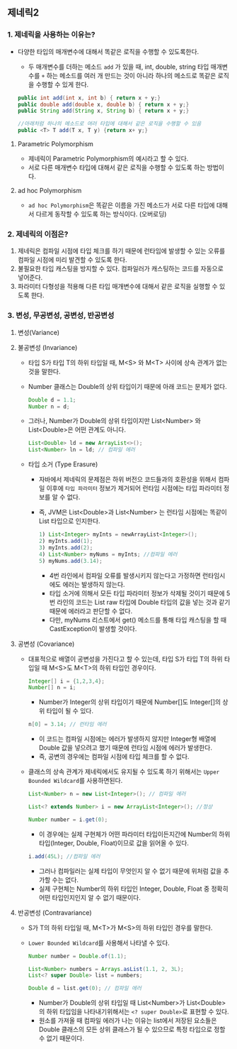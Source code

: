 ## 제네릭2

### 1. 제네릭을 사용하는 이유는?

- 다양한 타입의 매개변수에 대해서 똑같은 로직을 수행할 수 있도록한다.

  - 두 매개변수를 더하는 메소드 `add` 가 있을 때, int, double, string 타입 매개변수를 `+` 하는 메소드를 여러 개 만드는 것이 아니라 하나의 메소드로 똑같은 로직을 수행할 수 있게 한다.

  ```java
  public int add(int x, int b) { return x + y;}
  public double add(double x, double b) { return x + y;}
  public String add(String x, String b) { return x + y;}
  
  //아래처럼 하나의 메소드로 여러 타입에 대해서 같은 로직을 수행할 수 있음
  public <T> T add(T x, T y) {return x+ y;}
  ```

  

1. Parametric Polymorphism

   - 제네릭이 Parametric Polymorphism의 예시라고 할 수 있다.
   - 서로 다른 매개변수 타입에 대해서 같은 로직을 수행할 수 있도록 하는 방법이다.

2. ad hoc Polymorphism

   - `ad hoc Polymorphism`은 똑같은 이름을 가진 메소드가 서로 다른 타입에 대해서 다르게 동작할 수 있도록 하는 방식이다. (오버로딩)

   

### 2. 제네릭의 이점은?

1. 제네릭은 컴파일 시점에 타입 체크를 하기 때문에 런타임에 발생할 수 있는 오류를 컴파일 시점에 미리 발견할 수 있도록 한다.
2. 불필요한 타입 캐스팅을 방지할 수 있다. 컴파일러가 캐스팅하는 코드를 자동으로 넣어준다.
3. 파라미터 다형성을 적용해 다른 타입 매개변수에 대해서 같은 로직을 실행할 수 있도록 한다.



### 3.  변성,  무공변성, 공변성, 반공변성

1. 변성(Variance)

2. 불공변성 (Invariance)

   - 타입 S가 타입 T의 하위 타입일 때, M&lt;S&gt; 와 M&lt;T&gt; 사이에 상속 관계가 없는 것을 말한다.

   - Number 클래스는 Double의 상위 타입이기 때문에 아래 코드는 문제가 없다.

     ```java
     Double d = 1.1;
     Number n = d;
     ```

   - 그러나, Number가 Double의 상위 타입이지만 List&lt;Number&gt; 와 List&lt;Double>은 어떤 관계도 아니다.

     ```java
     List<Double> ld = new ArrayList<>();
     List<Number> ln = ld; // 컴파일 에러
     ```

   

   - 타입 소거 (Type Erasure)

     - 자바에서 제네릭의 문제점은 하위 버전으 코드들과의 호환성을 위해서 컴파일 이후에 `타입 파라미터` 정보가 제거되어 런타임 시점에는 타입 파라미터 정보를 알 수 없다.

     - 즉, JVM은 List&lt;Double&gt;과 List&lt;Number&gt; 는 런타임 시점에는 똑같이 List 타입으로 인지한다.

       ```java
       1) List<Integer> myInts = newArrayList<Integer>();
       2) myInts.add(1);
       3) myInts.add(2);
       4) List<Number> myNums = myInts; //컴파일 에러
       5) myNums.add(3.14); 
       ```

       - 4번 라인에서 컴파일 오류를 발생시키지 않는다고 가정하면 런타임시에도 에러는 발생하지 않는다.
       - 타입 소거에 의해서 모든 타입 파라미터 정보가 삭제될 것이기 때문에 5번 라인의 코드는 List raw 타입에 Double 타입의 값을 넣는 것과 같기 때문에 에러라고 판단할 수 없다.
       - 다만, myNums 리스트에서 get() 메소드를 통해 타입 캐스팅을 할 때 CastException이 발생할 것이다.

3. 공변성 (Covariance)

   - 대표적으로 배열이 공변성을 가진다고 할 수 있는데, 타입 S가 타입 T의 하위 타입일 때 M&lt;S>도 M&lt;T>의 하위 타입인 경우이다.

     ```JAVA
     Integer[] i = {1,2,3,4};
     Number[] n = i;
     ```

     - Number가 Integer의 상위 타입이기 때문에 Number[]도 Integer[]의 상위 타입이 될 수 있다.

     ```java
     n[0] = 3.14; // 런타임 에러
     ```

     - 이 코드는 컴파일 시점에는 에러가 발생하지 않지만 Integer형 배열에 Double 값을 넣으려고 했기 때문에 런타임 시점에 에러가 발생한다.
     - 즉, 공변의 경우에는 컴파일 시점에 타입 체크를 할 수 없다.

     

   - 클래스의 상속 관계가 제네릭에서도 유지될 수 있도록 하기 위해서는 `Upper Bounded Wildcard`를 사용하면된다.

     ```java
     List<Number> n = new List<Integer>(); // 컴파일 에러
     
     List<? extends Number> i = new ArrayList<Integer>(); //정상
     ```

     ```java
     Number number = i.get(0);
     ```

     - 이 경우에는 실제 구현체가 어떤 파라미터 타입이든지간에 Number의 하위 타입(Integer, Double, Float)이므로 값을 읽어올 수 있다.

     ```java
     i.add(45L); //컴파일 에러
     ```

     - 그러나 컴파일러는 실제 타입이 무엇인지 알 수 없기 때문에 위처럼 값을 추가할 수는 없다. 
     - 실제 구현체는 Number의 하위 타입인 Integer, Double, Float 중 정확히 어떤 타입인지인지 알 수 없기 때문이다.

4. 반공변성 (Contravariance)

   - S가 T의 하위 타입일 때, M&lt;T>가 M&lt;S>의 하위 타입인 경우를 말한다.

   - `Lower Bounded Wildcard`를 사용해서 나타낼 수 있다.

     ```java
     Number number = Double.of(1.1);
     ```

     ```java
     List<Number> numbers = Arrays.asList(1.1, 2, 3L);
     List<? super Double> list = numbers;
     
     Double d = list.get(0); // 컴파일 에러
     ```

     - Number가 Double의 상위 타입일 때 List&lt;Number>가 List&lt;Double> 의 하위 타입임을 나타내기위해서는 `<? super Double>`로 표현할 수 있다.
     - 원소를 가져올 때 컴파일 에러가 나는 이유는 list에서 저장된 요소들은 Double 클래스의 모든 상위 클래스가 될 수 있으므로 특정 타입으로 정할 수 없기 때문이다.
